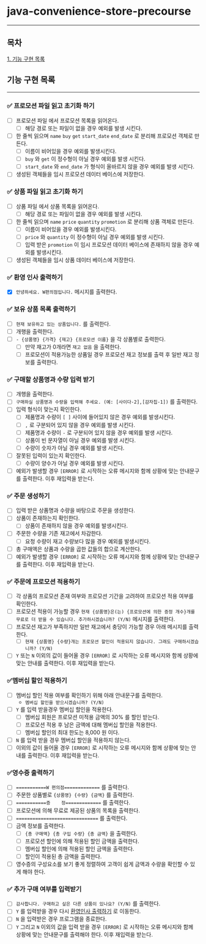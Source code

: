 # java-convenience-store-precourse

---

## 목차

[1. 기능 구현 목록](#기능-구현-목록)

## 기능 구현 목록

--- 

### ✅ 프로모션 파일 읽고 초기화 하기

- [ ] 프로모션 파일 에서 프로모션 목록을 읽어온다.
    - [ ] 해당 경로 또는 파일이 없을 경우 예외를 발생 시킨다.
- [ ] 한 줄씩 읽으며 `name` `buy` `get` `start_date` `end_date` 로 분리해 프로모션 객체로 만든다.
    - [ ] 이름이 비어있을 경우 예외를 발생시킨다.
    - [ ] `buy` 와 `get` 이 정수형이 아닐 경우 예외를 발생 시킨다.
    - [ ] `start_date` 와 `end_date` 가 형식이 올바르지 않을 경우 예외를 발생 시킨다.
- [ ] 생성된 객체들을 임시 프로모션 데이터 베이스에 저장한다.

### ✅ 상품 파일 읽고 초기화 하기

- [ ] 상품 파일 에서 상품 목록을 읽어온다.
    - [ ] 해당 경로 또는 파일이 없을 경우 예외를 발생 시킨다.
- [ ] 한 줄씩 읽으며 `name` `price` `quantity` `promotion` 로 분리해 상품 객체로 만든다.
    - [ ] 이름이 비어있을 경우 예외를 발생시킨다.
    - [ ] `price` 와 `quantity` 이 정수형이 아닐 경우 예외를 발생 시킨다.
    - [ ] 입력 받은 `promotion` 이 임시 프로모션 데이터 베이스에 존재하지 않을 경우 예외를 발생시킨다.
- [ ] 생성된 객체들을 임시 상품 데이터 베이스에 저장한다.

### ✅ 환영 인사 출력하기

- [x]  `안녕하세요. W편의점입니다.` 메시지를 출력한다.

### ✅ 보유 상품 목록 출력하기

- [ ] `현재 보유하고 있는 상품입니다.` 를 출력한다.
- [ ] 개행을 출력한다.
- [ ] `- {상품명} {가격} {재고} {프로모션 이름}` 을 각 상품별로 출력한다.
    - [ ] 만약 재고가 0개라면 `재고 없음` 을 출력한다.
    - [ ] 프로모션이 적용가능한 상품일 경우 프로모션 재고 정보를 출력 후 일반 재고 정보를 출력한다.

### ✅ 구매할 상품명과 수량 입력 받기

- [ ] 개행을 출력한다.
- [ ] `구매하실 상품명과 수량을 입력해 주세요. (예: [사이다-2],[감자칩-1])` 를 출력한다.
- [ ] 입력 형식이 맞는지 확인한다.
    - [ ] 제품명과 수량이 `[ ]` 사이에 들어있지 않은 경우 예외를 발생시킨다.
    - [ ] `,` 로 구분되어 있지 않을 경우 예외를 발생 시킨다.
    - [ ] 제품명과 수량이 `-` 로 구분되어 있지 않을 경우 예외를 발생 시킨다.
    - [ ] 상품이 빈 문자열이 아닐 경우 예외를 발생 시킨다.
    - [ ] 수량이 숫자가 아닐 경우 예외를 발생 시킨다.
- [ ] 잘못된 입력이 있는지 확인한다.
    - [ ] 수량이 양수가 아닐 경우 예외를 발생 시킨다.
- [ ] 예외가 발생할 경우 `[ERROR]` 로 시작하는 오류 메시지와 함께 상황에 맞는 안내문구를 출력한다. 이후 재입력을 받는다.

### ✅ 주문 생성하기

- [ ] 입력 받은 상품명과 수량을 바탕으로 주문을 생성한다.
- [ ] 상품이 존재하는지 확인한다.
    - [ ] 상품이 존재하지 않을 경우 예외를 발생시킨다.
- [ ] 주문한 수량을 기존 재고에서 차감한다.
    - [ ] 요청 수량이 재고 수량보다 많을 경우 예외를 발생시킨다.
- [ ] 총 구매액은 상품과 수량을 곱한 값들의 합으로 계산한다.
- [ ] 예외가 발생할 경우 `[ERROR]` 로 시작하는 오류 메시지와 함께 상황에 맞는 안내문구를 출력한다. 이후 재입력을 받는다.

### ✅ 주문에 프로모션 적용하기

- [ ] 각 상품의 프로모션 존재 여부와 프로모션 기간을 고려하여 프로모션 적용 여부를 확인한다.
- [ ] 프로모션 적용이 가능할 경우 `현재 {상품명}은(는) {프로모션에 의한 증정 개수}개를 무료로 더 받을 수 있습니다. 추가하시겠습니까? (Y/N)` 메시지를 출력한다.
- [ ] 프로모션 재고가 부족하지만 일반 재고에서 충당이 가능할 경우 아래 메시지를 출력한다.
    - [ ] `현재 {상품명} {수량}개는 프로모션 할인이 적용되지 않습니다. 그래도 구매하시겠습니까? (Y/N)`
- [ ] `Y` 또는 `N` 이외의 값이 들어올 경우 `[ERROR]` 로 시작하는 오류 메시지와 함께 상황에 맞는 안내를 출력한다. 이후 재입력을 받는다.

### ✅멤버십 할인 적용하기

- [ ] 멤버십 할인 적용 여부를 확인하기 위해 아래 안내문구를 출력한다.
    - `멤버십 할인을 받으시겠습니까? (Y/N)`
- [ ] `Y` 를 입력 받을경우 멤버십 할인을 적용한다.
    - [ ] 멤버십 회원은 프로모션 미적용 금액의 30% 를 할인 받는다.
    - [ ] 프로모션 적용 후 남은 금액에 대해 멤버십 할인을 적용한다.
    - [ ] 멤버십 할인의 최대 한도는 8,000 원 이다.
- [ ] `N` 를 입력 받을 경우 멤버십 할인을 적용하지 않는다.
- [ ] 이외의 값이 들어올 경우 `[ERROR]` 로 시작하는 오류 메시지와 함께 상황에 맞는 안내를 출력한다. 이후 재입력을 받는다.

### ✅영수증 출력하기

- [ ] `===========W 편의점=============` 를 출력한다.
- [ ] 주문한 상품별로 `{상품명} {수량} {금액}` 를 출력한다.
- [ ] `===========증    정=============` 를 출력한다.
- [ ] 프로모션에 의해 무료로 제공된 상품의 목록을 출력한다.
- [ ] `==============================` 를 출력한다.
- [ ] 금액 정보를 출력한다.
    - [ ] `{총 구매액} {총 구입 수량} {총 금액}` 을 출력한다.
    - [ ] 프로모션 할인에 의해 적용된 할인 금액을 출력한다.
    - [ ] 멤버십 할인에 의해 적용된 할인 금액을 출력한다.
    - [ ] 할인이 적용된 총 금액을 출력한다.
- [ ] 영수증의 구성요소를 보기 좋게 정렬하여 고객이 쉽게 금액과 수량을 확인할 수 있게 해야 한다.

### ✅ 추가 구매 여부를 입력받기

- [ ] `감사합니다. 구매하고 싶은 다른 상품이 있나요? (Y/N)` 를 출력한다.
- [ ] `Y` 를 입력받을 경우 다시 [환영인사 출력하기](#-환영-인사-출력하기) 로 이동한다.
- [ ] `N` 을 입력받은 경우 프로그램을 종료한다.
- [ ] `Y` 그리고 `N` 이외의 값을 입력 받을 경우 `[ERROR]` 로 시작하는 오류 메시지와 함께 상황에 맞는 안내문구를 출력해야 한다. 이후 재입력을 받는다.
